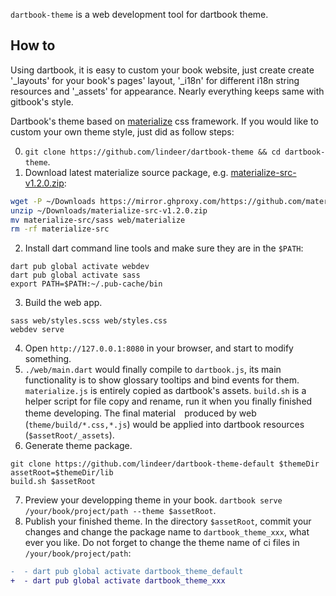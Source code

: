
`dartbook-theme` is a web development tool for dartbook theme.

## How to

Using dartbook, it is easy to custom your book website, just create create '\_layouts' for your book's pages' layout, '\_i18n' for different i18n string resources and '\_assets' for appearance. Nearly everything keeps same with gitbook's style.

Dartbook's theme based on [materialize](https://github.com/materializecss/materialize/) css framework. If you would like to custom your own theme style, just did as follow steps:

  0. `git clone https://github.com/lindeer/dartbook-theme && cd dartbook-theme`.
  1. Download latest materialize source package, e.g. [materialize-src-v1.2.0.zip](https://github.com/materializecss/materialize/releases/download/1.2.0/materialize-src-v1.2.0.zip):
  ```bash
  wget -P ~/Downloads https://mirror.ghproxy.com/https://github.com/materializecss/materialize/releases/download/1.2.0/materialize-src-v1.2.0.zip
  unzip ~/Downloads/materialize-src-v1.2.0.zip
  mv materialize-src/sass web/materialize
  rm -rf materialize-src
  ```
  2. Install dart command line tools and make sure they are in the `$PATH`:
  ```
  dart pub global activate webdev
  dart pub global activate sass
  export PATH=$PATH:~/.pub-cache/bin
  ```
  3. Build the web app.
  ```
  sass web/styles.scss web/styles.css
  webdev serve
  ```
  4. Open `http://127.0.0.1:8080` in your browser, and start to modify something.
  5. `./web/main.dart` would finally compile to `dartbook.js`, its main functionality is to show glossary tooltips and bind events for them. `materialize.js` is entirely copied as dartbook's assets. `build.sh` is a helper script for file copy and rename, run it when you finally finished theme developing. The final material　produced by web (`theme/build/*.css,*.js`) would be applied into dartbook resources (`$assetRoot/_assets`).
  6. Generate theme package.
  ```
  git clone https://github.com/lindeer/dartbook-theme-default $themeDir
  assetRoot=$themeDir/lib
  build.sh $assetRoot
  ```
  7. Preview your developping theme in your book. `dartbook serve /your/book/project/path --theme $assetRoot`.
  8. Publish your finished theme. In the directory `$assetRoot`, commit your changes and change the package name to `dartbook_theme_xxx`, what ever you like. Do not forget to change the theme name of ci files in `/your/book/project/path`:
```diff
-  - dart pub global activate dartbook_theme_default
+  - dart pub global activate dartbook_theme_xxx
```
